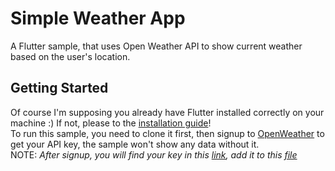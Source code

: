 # Simple Weather App

A Flutter sample, that uses Open Weather API to show current weather based on the user's location.

## Getting Started

Of course I'm supposing you already have Flutter installed correctly on your machine :)
If not, please to the [installation guide](https://flutter.dev/docs/get-started/install)!
<br>
To run this sample, you need to clone it first, then signup to [OpenWeather](https://home.openweathermap.org/) to get your API key, the sample won't show any data without it. 
<br> NOTE: *After signup, you will find your key in this [link](https://home.openweathermap.org/api_keys), add it to this [file](https://github.com/pr-Mais/weather_app/blob/master/lib/key.dart)*
